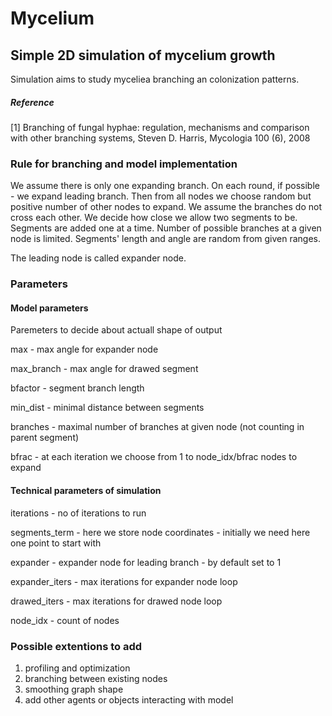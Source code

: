 # Mycelium 
## Simple 2D simulation of mycelium growth

Simulation aims to study myceliea branching an colonization patterns.

##### Reference

[1] Branching of fungal hyphae: regulation, mechanisms and comparison with other branching systems, Steven D. Harris, Mycologia 100 (6), 2008

### Rule for branching and model implementation
We assume there is only one expanding branch. On each round, if possible - we expand leading branch. Then from all nodes we choose random but positive number of other nodes to expand. We assume the branches do not cross each other. We decide how close we allow two segments to be. Segments are added one at a time. Number of possible branches at a given node is limited. Segments' length and angle are random from given ranges.

The leading node is called expander node.

### Parameters
#### Model parameters

Paremeters to decide about actuall shape of output 

max - max angle for expander node

max_branch - max angle for drawed segment

bfactor - segment branch length

min_dist - minimal distance between segments

branches - maximal number of branches at given node (not counting in parent segment)

bfrac - at each iteration we choose from 1 to node_idx/bfrac nodes to expand

#### Technical parameters of simulation

iterations - no of iterations to run

segments_term - here we store node coordinates - initially we need here one point to start with

expander - expander node for leading branch - by default set to 1

expander_iters - max iterations for expander node loop

drawed_iters - max iterations for drawed node loop

node_idx - count of nodes


### Possible extentions to add

1. profiling and optimization
2. branching between existing nodes
3. smoothing graph shape
4. add other agents or objects interacting with model
